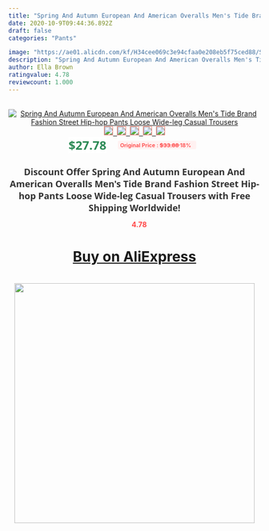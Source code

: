 ```yaml
---
title: "Spring And Autumn European And American Overalls Men's Tide Brand Fashion Street Hip-hop Pants Loose Wide-leg Casual Trousers"
date: 2020-10-9T09:44:36.892Z
draft: false
categories: "Pants"

image: "https://ae01.alicdn.com/kf/H34cee069c3e94cfaa0e208eb5f75ced88/Spring-And-Autumn-European-And-American-Overalls-Men-s-Tide-Brand-Fashion-Street-Hip-hop-Pants.jpg"
description: "Spring And Autumn European And American Overalls Men's Tide Brand Fashion Street Hip-hop Pants Loose Wide-leg Casual Trousers"
author: Ella Brown
ratingvalue: 4.78
reviewcount: 1.000
---
```

<br>
<div style="text-align: center;">
<a href="https://s.click.aliexpress.com/e/_AoCRPr" target="_blank" rel="nofollow noopener noreferrer"><img alt="Spring And Autumn European And American Overalls Men's Tide Brand Fashion Street Hip-hop Pants Loose Wide-leg Casual Trousers" class="magnifier-image" src="https://ae01.alicdn.com/kf/H34cee069c3e94cfaa0e208eb5f75ced88/Spring-And-Autumn-European-And-American-Overalls-Men-s-Tide-Brand-Fashion-Street-Hip-hop-Pants.jpg_640x640.jpg">
<br>
<img style="border:1px solid salmon" src="https://ae01.alicdn.com/kf/H34cee069c3e94cfaa0e208eb5f75ced88/Spring-And-Autumn-European-And-American-Overalls-Men-s-Tide-Brand-Fashion-Street-Hip-hop-Pants.jpg_120x120.jpg">&nbsp;&nbsp;<img style="border:1px solid salmon" src="https://ae01.alicdn.com/kf/H2121b682e77f46a1907c76b59996026eo/Spring-And-Autumn-European-And-American-Overalls-Men-s-Tide-Brand-Fashion-Street-Hip-hop-Pants.jpg_120x120.jpg">&nbsp;&nbsp;<img style="border:1px solid salmon" src="https://ae01.alicdn.com/kf/Hfafc03afeede4dedadad79cefab22c07X/Spring-And-Autumn-European-And-American-Overalls-Men-s-Tide-Brand-Fashion-Street-Hip-hop-Pants.jpg_120x120.jpg">&nbsp;&nbsp;<img style="border:1px solid salmon" src="https://ae01.alicdn.com/kf/Hba1dfcd3fb48439a97fd184a02051dfal/Spring-And-Autumn-European-And-American-Overalls-Men-s-Tide-Brand-Fashion-Street-Hip-hop-Pants.jpg_120x120.jpg">&nbsp;&nbsp;<img style="border:1px solid salmon" src="https://ae01.alicdn.com/kf/Haab93e4543f34925a52302cc23be6705a/Spring-And-Autumn-European-And-American-Overalls-Men-s-Tide-Brand-Fashion-Street-Hip-hop-Pants.jpg_120x120.jpg"></a></div><br0>
<div style="text-align: center;"><span style="background-color: white; border: 0px; box-sizing: border-box; color: seagreen; display: inline-block; font-family: &quot;open sans&quot; , &quot;arial&quot; , &quot;helvetica&quot; , sans-serif , &quot;heiti&quot;; font-size: 24px; font-stretch: inherit; font-weight: 700; line-height: inherit; margin: 0px 10px 0px 0px; padding: 0px; vertical-align: middle;">$27.78 </span>
<span style="background: rgb(255 , 241 , 241); border-radius: 3px; border: 0px; box-sizing: border-box; color: #ff4747; display: inline-block; font-family: inherit; font-size: 12px; font-stretch: inherit; font-style: inherit; font-variant: inherit; font-weight: 600; line-height: inherit; margin: 0px; padding: 2px 5px; transform: scale(0.9); vertical-align: middle;">Original Price : <b style="text-decoration: line-through;">$33.88 </b> 18%&nbsp;&nbsp;</span></div>
<h1 style="color: #333333; display: inline-block; font-family: &quot;open sans&quot; , &quot;arial&quot; , &quot;helvetica&quot; , sans-serif , &quot;heiti&quot;; font-size: 18px; font-stretch: inherit; font-weight: 700; text-align: center;">Discount Offer Spring And Autumn European And American Overalls Men's Tide Brand Fashion Street Hip-hop Pants Loose Wide-leg Casual Trousers with Free Shipping Worldwide!</h1>
<div style="color: #ff4747; text-align: center;">
<img src="https://4.bp.blogspot.com/-M0ZcTcb-5uY/XleCXlxnR4I/AAAAAAAAAEc/OrjgMkXV1oMQFaCRZj5HQwOCBcu3w1FegCPcBGAYYCw/s1600/star.png" style="height: 15px;">&nbsp;<b>4.78</b></div>
<div class="button_cont" align="center"><a class="buynow_a" href="https://s.click.aliexpress.com/e/_AoCRPr" target="_blank" rel="nofollow noopener noreferrer"><H1>Buy on AliExpress</H1></a></div><br>
<div class="separator" style="clear: both; text-align: center;">
<img src="https://lh3.googleusercontent.com/-pTy5HemUv9M/XlePHvY0dAI/AAAAAAAAAE4/0nX5iRUoIWY8eMW9Dpxeirr157OZliDIgCLcBGAsYHQ/s1600/badge.gif" width="480">
</div>

